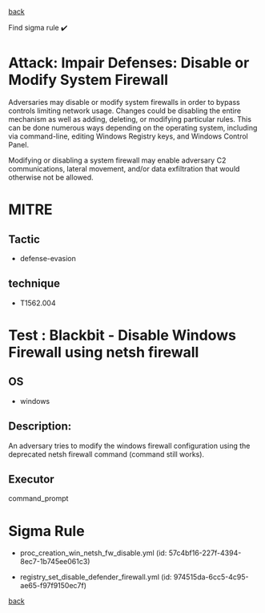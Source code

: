 
[back](../index.md)

Find sigma rule :heavy_check_mark: 

# Attack: Impair Defenses: Disable or Modify System Firewall 

Adversaries may disable or modify system firewalls in order to bypass controls limiting network usage. Changes could be disabling the entire mechanism as well as adding, deleting, or modifying particular rules. This can be done numerous ways depending on the operating system, including via command-line, editing Windows Registry keys, and Windows Control Panel.

Modifying or disabling a system firewall may enable adversary C2 communications, lateral movement, and/or data exfiltration that would otherwise not be allowed. 

# MITRE
## Tactic
  - defense-evasion


## technique
  - T1562.004


# Test : Blackbit - Disable Windows Firewall using netsh firewall
## OS
  - windows


## Description:
An adversary tries to modify the windows firewall configuration using the deprecated netsh firewall command (command still works).     


## Executor
command_prompt

# Sigma Rule
 - proc_creation_win_netsh_fw_disable.yml (id: 57c4bf16-227f-4394-8ec7-1b745ee061c3)

 - registry_set_disable_defender_firewall.yml (id: 974515da-6cc5-4c95-ae65-f97f9150ec7f)



[back](../index.md)
